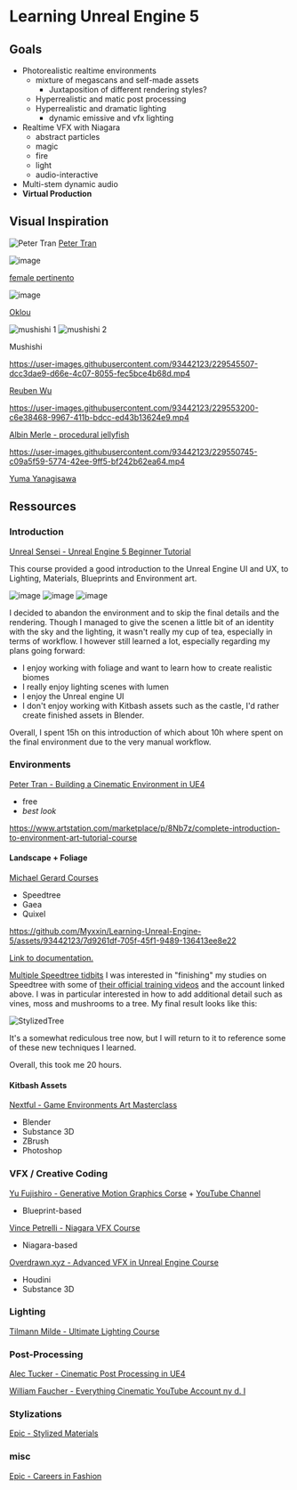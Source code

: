 # Learning Unreal Engine 5

## Goals
* Photorealistic realtime environments
  * mixture of megascans and self-made assets
    * Juxtaposition of different rendering styles?
  * Hyperrealistic and matic post processing
  * Hyperrealistic and dramatic lighting
    * dynamic emissive and vfx lighting
* Realtime VFX with Niagara
 	* abstract particles
  * magic
  * fire
  * light
  * audio-interactive
* Multi-stem dynamic audio
* **Virtual Production**

## Visual Inspiration

![Peter Tran](https://cdnb.artstation.com/p/assets/images/images/030/625/545/large/peter-tran-highresscreenshot00039.jpg?1601167991)
[Peter Tran](https://www.artstation.com/petertran)  

![image](https://user-images.githubusercontent.com/93442123/229542070-c94ed97d-fc49-43b5-8ddc-8edf794bd448.png)

[female pertinento](https://www.youtube.com/watch?v=mVhoXUIsWHc)

![image](https://user-images.githubusercontent.com/93442123/229544027-6aedb2b6-669c-4358-912a-159365de89ec.png)

[Oklou](https://www.youtube.com/watch?v=_ukZYoxfyto)

![mushishi 1](https://media.tenor.com/f7twf9eMqkAAAAAC/mushishi.gif) ![mushishi 2](https://media.tenor.com/YkuBdteRRrMAAAAC/mushishi.gif)

Mushishi

https://user-images.githubusercontent.com/93442123/229545507-dcc3dae9-d66e-4c07-8055-fec5bce4b68d.mp4

[Reuben Wu](https://www.instagram.com/Reuben/)



https://user-images.githubusercontent.com/93442123/229553200-c6e38468-9967-411b-bdcc-ed43b13624e9.mp4


[Albin Merle - procedural jellyfish](https://www.youtube.com/watch?v=G-7q4aDKWac)

https://user-images.githubusercontent.com/93442123/229550745-c09a5f59-5774-42ee-9ff5-bf242b62ea64.mp4

[Yuma Yanagisawa](https://www.instagram.com/yumayanagisawa/)


## Ressources
### Introduction
[Unreal Sensei - Unreal Engine 5 Beginner Tutorial](https://www.youtube.com/watch?v=k-zMkzmduqI)

This course provided a good introduction to the Unreal Engine UI and UX, to Lighting, Materials, Blueprints and Environment art. 

![image](https://github.com/Myxxin/Learning-Unreal-Engine-5/assets/93442123/7add2f34-1d47-4e59-bbaf-c7f008ff80bd)
![image](https://github.com/Myxxin/Learning-Unreal-Engine-5/assets/93442123/4580de29-f6be-420e-b4ec-71cc145d2984)
![image](https://github.com/Myxxin/Learning-Unreal-Engine-5/assets/93442123/18477b25-1561-4155-abb7-0c1b6592cbf3)


I decided to abandon the environment and to skip the final details and the rendering. Though I managed to give the scenen a little bit of an identity with the sky and the lighting, it wasn't really my cup of tea, especially in terms of workflow. I however still learned a lot, especially regarding my plans going forward:

* I enjoy working with foliage and want to learn how to create realistic biomes
* I really enjoy lighting scenes with lumen
* I enjoy the Unreal engine UI
* I don't enjoy working with Kitbash assets such as the castle, I'd rather create finished assets in Blender.

Overall, I spent 15h on this introduction of which about 10h where spent on the final environment due to the very manual workflow. 

### Environments

[Peter Tran - Building a Cinematic Environment in UE4](https://www.artstation.com/learning/courses/Vya/building-a-cinematic-environment-with-ue4/chapters/LDb7/intro)
* free
* *best look*

https://www.artstation.com/marketplace/p/8Nb7z/complete-introduction-to-environment-art-tutorial-course

#### Landscape + Foliage
[Michael Gerard Courses](https://www.artstation.com/michael_g_art/store?tab=products)
* Speedtree
* Gaea
* Quixel



https://github.com/Myxxin/Learning-Unreal-Engine-5/assets/93442123/7d9261df-705f-45f1-9489-136413ee8e22

[Link to documentation.](/docs/gerard_forrest.md)

[Multiple Speedtree tidbits](https://www.youtube.com/@AdrienLambertvfx)
I was interested in "finishing" my studies on Speedtree with some of [their official training videos](https://www.youtube.com/@SpeedTreeMiddleware) and the account linked above.
I was in particular interested in how to add additional detail such as vines, moss and mushrooms to a tree. My final result looks like this:

![StylizedTree](https://github.com/Myxxin/Learning-Unreal-Engine-5/assets/93442123/f2a2820b-1eae-4c3b-9e8b-446ca7cf5df6)

It's a somewhat rediculous tree now, but I will return to it to reference some of these new techniques I learned.

Overall, this took me 20 hours. 




#### Kitbash Assets
[Nextful - Game Environments Art Masterclass](https://www.udemy.com/course/game-environments-art-masterclass/#instructor-1)
* Blender
* Substance 3D
* ZBrush
* Photoshop

### VFX / Creative Coding
[Yu Fujishiro - Generative Motion Graphics Corse](https://www.udemy.com/course/ue5-procedural-vfx-motion-graphics/) + [YouTube Channel](https://www.youtube.com/@YFJSR/featured)
* Blueprint-based

[Vince Petrelli - Niagara VFX Course](https://www.udemy.com/course/unreal-engine-5-one-course-solution-for-niagara-vfx/)
* Niagara-based

[Overdrawn.xyz - Advanced VFX in Unreal Engine Course](https://www.overdraw.xyz/training/advancedvfxinunrealmateria)
* Houdini
* Substance 3D

### Lighting
[Tilmann Milde - Ultimate Lighting Course](https://www.artstation.com/marketplace/p/aJ9lD/ultimate-lighting-course-in-depth-tutorial)

### Post-Processing
[Alec Tucker - Cinematic Post Processing in UE4](https://www.artstation.com/blogs/alectucker/N3Qw/cinematic-post-processing-tips-tricks-in-ue4-part-1)

[William Faucher - Everything Cinematic YouTube Account ny  d. I](https://www.youtube.com/@WilliamFaucher/videos)

### Stylizations
[Epic - Stylized Materials](https://dev.epicgames.com/community/learning/tutorials/Gxm9/stylized-materials-for-linear-content-development)

### misc
[Epic - Careers in Fashion](https://dev.epicgames.com/community/learning/courses/6Lb/unreal-engine-unreal-futures-careers-in-fashion/18eV/introduction-to-fashion-with-unreal-engine)





